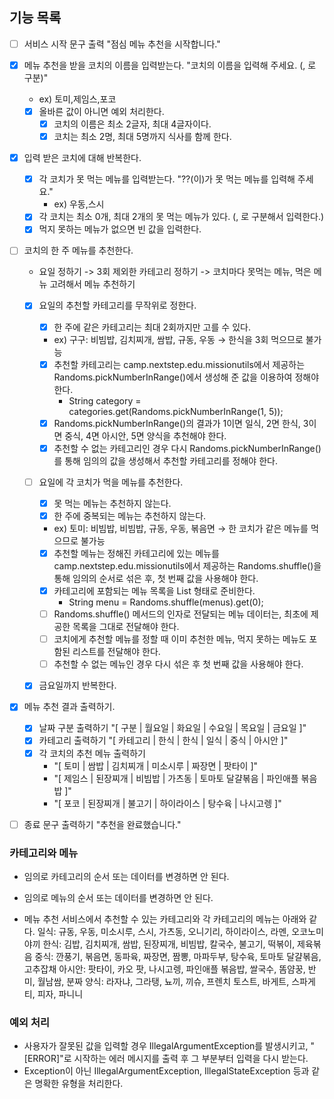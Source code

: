 ## 기능 목록

- [ ] 서비스 시작 문구 출력 "점심 메뉴 추천을 시작합니다."

- [x] 메뉴 추천을 받을 코치의 이름을 입력받는다. "코치의 이름을 입력해 주세요. (, 로 구분)"
    - ex) 토미,제임스,포코
    - [x] 올바른 값이 아니면 예외 처리한다.
        - [x] 코치의 이름은 최소 2글자, 최대 4글자이다.
        - [x] 코치는 최소 2명, 최대 5명까지 식사를 함께 한다.

- [x] 입력 받은 코치에 대해 반복한다.
    - [x] 각 코치가 못 먹는 메뉴를 입력받는다. "??(이)가 못 먹는 메뉴를 입력해 주세요."
        - ex) 우동,스시
    - [x] 각 코치는 최소 0개, 최대 2개의 못 먹는 메뉴가 있다. (, 로 구분해서 입력한다.)
    - [x] 먹지 못하는 메뉴가 없으면 빈 값을 입력한다.

- [ ] 코치의 한 주 메뉴를 추천한다.
    - 요일 정하기 -> 3회 제외한 카테고리 정하기 -> 코치마다 못먹는 메뉴, 먹은 메뉴 고려해서 메뉴 추천하기
    - [x] 요일의 추천할 카테고리를 무작위로 정한다.
        - [x] 한 주에 같은 카테고리는 최대 2회까지만 고를 수 있다.
        - ex) 구구: 비빔밥, 김치찌개, 쌈밥, 규동, 우동 → 한식을 3회 먹으므로 불가능

        - [x] 추천할 카테고리는 camp.nextstep.edu.missionutils에서 제공하는 Randoms.pickNumberInRange()에서 생성해 준 값을 이용하여 정해야 한다.
            - String category = categories.get(Randoms.pickNumberInRange(1, 5));
        - [x] Randoms.pickNumberInRange()의 결과가 1이면 일식, 2면 한식, 3이면 중식, 4면 아시안, 5면 양식을 추천해야 한다.
        - [x] 추천할 수 없는 카테고리인 경우 다시 Randoms.pickNumberInRange()를 통해 임의의 값을 생성해서 추천할 카테고리를 정해야 한다.

    - [ ] 요일에 각 코치가 먹을 메뉴를 추천한다.
        - [x] 못 먹는 메뉴는 추천하지 않는다.
        - [x] 한 주에 중복되는 메뉴는 추천하지 않는다.
        - ex) 토미: 비빔밥, 비빔밥, 규동, 우동, 볶음면 → 한 코치가 같은 메뉴를 먹으므로 불가능

        - [x] 추천할 메뉴는 정해진 카테고리에 있는 메뉴를 camp.nextstep.edu.missionutils에서 제공하는 Randoms.shuffle()을 통해 임의의 순서로 섞은 후, 첫 번째 값을
          사용해야 한다.
        - [x] 카테고리에 포함되는 메뉴 목록을 List<String> 형태로 준비한다.
            - String menu = Randoms.shuffle(menus).get(0);
        - [ ] Randoms.shuffle() 메서드의 인자로 전달되는 메뉴 데이터는, 최초에 제공한 목록을 그대로 전달해야 한다.
        - [ ] 코치에게 추천할 메뉴를 정할 때 이미 추천한 메뉴, 먹지 못하는 메뉴도 포함된 리스트를 전달해야 한다.
        - [ ] 추천할 수 없는 메뉴인 경우 다시 섞은 후 첫 번째 값을 사용해야 한다.

    - [x] 금요일까지 반복한다.

- [x] 메뉴 추천 결과 출력하기.
    - [x] 날짜 구분 출력하기 "[ 구분 | 월요일 | 화요일 | 수요일 | 목요일 | 금요일 ]"
    - [x] 카테고리 출력하기 "[ 카테고리 | 한식 | 한식 | 일식 | 중식 | 아시안 ]"
    - [x] 각 코치의 추천 메뉴 출력하기
        - "[ 토미 | 쌈밥 | 김치찌개 | 미소시루 | 짜장면 | 팟타이 ]"
        - "[ 제임스 | 된장찌개 | 비빔밥 | 가츠동 | 토마토 달걀볶음 | 파인애플 볶음밥 ]"
        - "[ 포코 | 된장찌개 | 불고기 | 하이라이스 | 탕수육 | 나시고렝 ]"

- [ ] 종료 문구 출력하기 "추천을 완료했습니다."

### 카테고리와 메뉴

- 임의로 카테고리의 순서 또는 데이터를 변경하면 안 된다.
- 임의로 메뉴의 순서 또는 데이터를 변경하면 안 된다.

- 메뉴 추천 서비스에서 추천할 수 있는 카테고리와 각 카테고리의 메뉴는 아래와 같다.
  일식: 규동, 우동, 미소시루, 스시, 가츠동, 오니기리, 하이라이스, 라멘, 오코노미야끼
  한식: 김밥, 김치찌개, 쌈밥, 된장찌개, 비빔밥, 칼국수, 불고기, 떡볶이, 제육볶음
  중식: 깐풍기, 볶음면, 동파육, 짜장면, 짬뽕, 마파두부, 탕수육, 토마토 달걀볶음, 고추잡채
  아시안: 팟타이, 카오 팟, 나시고렝, 파인애플 볶음밥, 쌀국수, 똠얌꿍, 반미, 월남쌈, 분짜
  양식: 라자냐, 그라탱, 뇨끼, 끼슈, 프렌치 토스트, 바게트, 스파게티, 피자, 파니니

### 예외 처리

- 사용자가 잘못된 값을 입력할 경우 IllegalArgumentException를 발생시키고, "[ERROR]"로 시작하는 에러 메시지를 출력 후 그 부분부터 입력을 다시 받는다.
- Exception이 아닌 IllegalArgumentException, IllegalStateException 등과 같은 명확한 유형을 처리한다.

